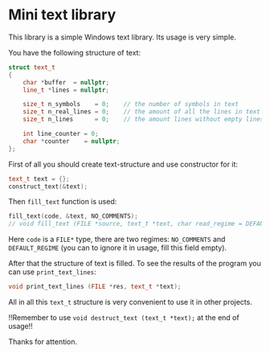 # Mini text library
This library is a simple Windows text library.
Its usage is very simple. 

You have the following structure of text:

```C++
struct text_t
{
    char *buffer  = nullptr;
    line_t *lines = nullptr;

    size_t n_symbols    = 0;    // the number of symbols in text
    size_t n_real_lines = 0;    // the amount of all the lines in text
    size_t n_lines      = 0;    // the amount lines without empty lines and comment-lines

    int line_counter = 0;
    char *counter    = nullptr;
};
```

First of all you should create text-structure and use constructor for it:
```C++
text_t text = {};
construct_text(&text);
```

Then `fill_text` function is used:

```C++
fill_text(code, &text, NO_COMMENTS);
// void fill_text (FILE *source, text_t *text, char read_regime = DEFAULT_REGIME);
```
Here `code` is a `FILE*` type, there are two regimes: `NO_COMMENTS` and `DEFAULT_REGIME` (you can to ignore it in usage, fill this field empty).

After that the structure of text is filled. To see the results of the program you can use `print_text_lines`:

```C++
void print_text_lines (FILE *res, text_t *text);
```
All in all this `text_t` structure is very convenient to use it in other projects.

!!Remember to use `void destruct_text (text_t *text);` at the end of usage!! 

Thanks for attention.
